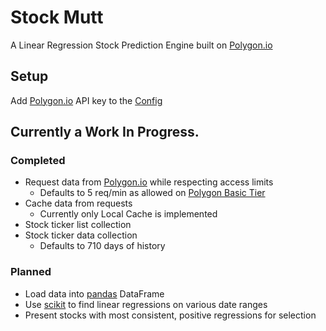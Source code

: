 # Stock Mutt
A Linear Regression Stock Prediction Engine built on [Polygon.io](https://polygon.io/)

## Setup
Add [Polygon.io](https://polygon.io/) API key to the [Config](app/config.py)

## Currently a Work In Progress. 

### Completed
- Request data from [Polygon.io](https://polygon.io/) while respecting access limits 
    - Defaults to 5 req/min as allowed on [Polygon Basic Tier](https://polygon.io/pricing)
- Cache data from requests
    - Currently only Local Cache is implemented 
- Stock ticker list collection 
- Stock ticker data collection
    - Defaults to 710 days of history

### Planned
- Load data into [pandas](https://pandas.pydata.org/) DataFrame
- Use [scikit](https://scikit-learn.org/stable/) to find linear regressions on various date ranges
- Present stocks with most consistent, positive regressions for selection 

